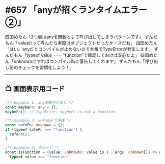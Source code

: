 # #657 「anyが招くランタイムエラー②」

四国めたん「2つ目はanyを関数として呼び出してしまうパターンです」
ずんだもん「value()って呼んだら実際はオブジェクトだったケースだね」
四国めたん「はい。anyだとコンパイルが止めないので本番でTypeErrorが発生します」
ずんだもん「typeof value === \"function\"で確認しておけば安心だよ」
四国めたん「unknownにすればコンパイル時に警告してくれます」
ずんだもん「呼び出し前のチェックを習慣化しよう！」

---

## 📺 画面表示用コード

```typescript
/** Example 1: any関数呼び出し */
const maybeFn: any = {};
maybeFn(); // TypeError: maybeFn is not a function

/** Example 2: unknownで保護 */
const safeFn: unknown = {};
if (typeof safeFn === "function") {
  safeFn();
}

/** Example 3: 型ガード */
const isFunction = (value: unknown): value is (...args: unknown[]) => unknown =>
  typeof value === "function";
```
